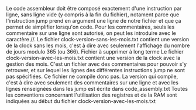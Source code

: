 Le code assembleur doit être composé exactement d'une instruction par ligne, sans ligne vide (y compris à la fin du fichier), notament parce que l'instruction jump prend en argument une ligne de notre fichier et que ça permet de simplifier lorsqu'on code. Pour les commentaires, seuls les commentaire sur une ligne sont autorisé, on peut les introduire avec le caractère //.
Le fichier clock-version-sans-les-mois.txt contient une version de la clock sans les mois, c'est à dire avec seulement l'affichage du nombre de jours modulo 365 (ou 366). Fichier à supprimer à long terme
Le fichier clock-version-avec-les-mois.txt contient une version de la clock avec la gestion des mois. C'est un fichier avec des commentaires pour pouvoir s'y retrouver, et sur lequel les lignes des différentes instructions jump ne sont pas spécifiées. Ce fichier ne compile donc pas. La version qui compile, c'est à dire avec seulement des commentaires sur une ligne et avec les lignes renseignées dans les jump est écrite dans code\_assembly.txt
Toutes les conventions concernant l'utilisation des registres et de la RAM sont indiquées au début du fichier clock-version-avec-les-mois.txt
